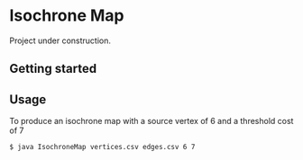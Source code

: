 # Isochrone Map

Project under construction.

## Getting started

## Usage

To produce an isochrone map with a source vertex of 6 and a threshold cost of 7

```bash
$ java IsochroneMap vertices.csv edges.csv 6 7
```
